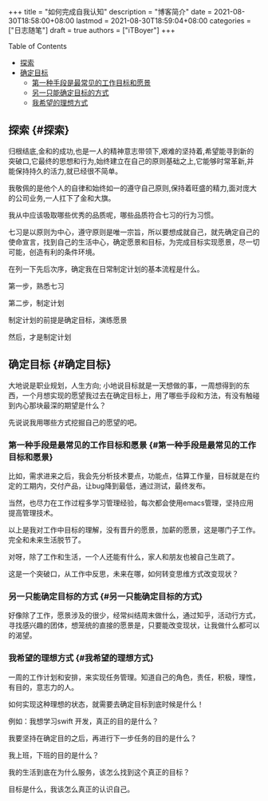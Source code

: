 +++
title = "如何完成自我认知"
description = "博客简介"
date = 2021-08-30T18:58:00+08:00
lastmod = 2021-08-30T18:59:04+08:00
categories = ["日志随笔"]
draft = true
authors = ["iTBoyer"]
+++

<div class="ox-hugo-toc toc">
<div></div>

<div class="heading">Table of Contents</div>

- [探索](#探索)
- [确定目标](#确定目标)
    - [第一种手段是最常见的工作目标和愿景](#第一种手段是最常见的工作目标和愿景)
    - [另一只能确定目标的方式](#另一只能确定目标的方式)
    - [我希望的理想方式](#我希望的理想方式)

</div>
<!--endtoc-->


## 探索 {#探索}

归根结底,金和的成功,也是一人的精神意志带领下,艰难的坚持着,希望能寻到新的突破口,它最终的思想和行为,始终建立在自己的原则基础之上,它能够时常革新,并能保持持久的活力,就已经很不简单。  

我敬佩的是他个人的自律和始终如一的遵守自己原则,保持着旺盛的精力,面对庞大的公司业务,一人扛下了金和大旗。  

我从中应该吸取哪些优秀的品质呢，哪些品质符合七习的行为习惯。  

七习是以原则为中心，遵守原则是唯一宗旨，所以要想成就自己，就先确定自己的使命宣言，找到自己的生活中心，确定愿景和目标，为完成目标实现愿景，尽一切可能，创造有利的条件环境。  

在列一下先后次序，确定我在日常制定计划的基本流程是什么。  

第一步，熟悉七习  

第二步，制定计划  

制定计划的前提是确定目标，演练愿景  

然后，才是制定计划  


## 确定目标 {#确定目标}

大地说是职业规划，人生方向; 小地说目标就是一天想做的事，一周想得到的东西，一个月想实现的愿望我过去在确定目标上，用了哪些手段和方法，有没有触碰到内心那块最深的期望是什么？  

先说说我用哪些方式挖掘自己的愿望的吧。  


### 第一种手段是最常见的工作目标和愿景 {#第一种手段是最常见的工作目标和愿景}

比如，需求进来之后，我会先分析技术要点，功能点，估算工作量，目标就是在约定的工期内，交付产品，让bug降到最低，通过测试，最终发布。  

当然，也尽力在工作过程多学习管理经验，每次都会使用emacs管理，坚持应用提高管理技术。  

以上是我对工作中目标的理解，没有晋升的愿景，加薪的愿景，这是哪门子工作。完全和未来生活脱节了。  

对呀，除了工作和生活，一个人还能有什么，家人和朋友也被自己生疏了。  

这是一个突破口，从工作中反思，未来在哪，如何转变思维方式改变现状？  


### 另一只能确定目标的方式 {#另一只能确定目标的方式}

好像除了工作，愿景涉及的很少，经常纠结周末做什么，通过知乎，活动行方式，寻找感兴趣的团体，想笼统的直接的愿景是，只要能改变现状，让我做什么都可以的渴望。  


### 我希望的理想方式 {#我希望的理想方式}

一周的工作计划和安排，来实现任务管理。知道自己的角色，责任，积极，理性，有目的，意志力的人。  

如何实现这种理想的状态，就需要去确定目标到底时候是什么！  

例如：我想学习swift 开发，真正的目的是什么？  

我要坚持在确定目的之后，再进行下一步任务的目的是什么？  

我上班，下班的目的是什么？  

我的生活到底在为什么服务，该怎么找到这个真正的目标？  

目标是什么，我该怎么真正的认识自己。
